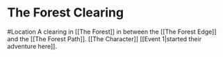 # The Forest Clearing
#Location 
A clearing in [[The Forest]] in between the [[The Forest Edge]] and the [[The Forest Path]]. [[The Character]] [[Event 1|started their adventure here]]. 